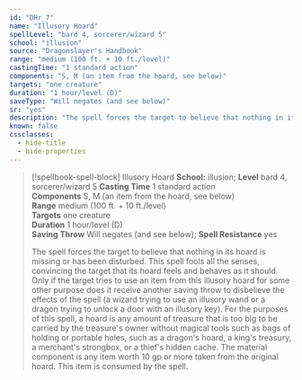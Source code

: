 ```yaml
---
id: "DHr_7"
name: "Illusory Hoard"
spellLevel: "bard 4, sorcerer/wizard 5"
school: "illusion"
source: "Dragonslayer's Handbook"
range: "medium (100 ft. + 10 ft./level)"
castingTime: "1 standard action"
components: "S, M (an item from the hoard, see below)"
targets: "one creature"
duration: "1 hour/level (D)"
saveType: "Will negates (and see below)"
sr: "yes"
description: "The spell forces the target to believe that nothing in its hoard is missing or has been disturbed. This spell fools all the senses, convincing the target that its hoard feels and behaves as it should. Only if the target tries to use an item from this illusory hoard for some other purpose does it receive another saving throw to disbelieve the effects of the spell (a wizard trying to use an illusory wand or a dragon trying to unlock a door with an illusory key). For the purposes of this spell, a hoard is any amount of treasure that is too big to be carried by the treasure's owner without magical tools such as bags of holding or portable holes, such as a dragon's hoard, a king's treasury, a merchant's strongbox, or a thief's hidden cache.  The material component is any item worth 10 gp or more taken from the original hoard. This item is consumed by the spell."
known: false
cssclasses:
  - hide-title
  - hide-properties
---
```


> [!spellbook-spell-block] Illusory Hoard
> **School:** illusion; **Level** bard 4, sorcerer/wizard 5
> **Casting Time** 1 standard action  
> **Components** S, M (an item from the hoard, see below)  
> **Range** medium (100 ft. + 10 ft./level)  
> **Targets** one creature  
> **Duration** 1 hour/level (D)  
> **Saving Throw** Will negates (and see below); **Spell Resistance** yes
> 
> The spell forces the target to believe that nothing in its hoard is missing or has been disturbed. This spell fools all the senses, convincing the target that its hoard feels and behaves as it should. Only if the target tries to use an item from this illusory hoard for some other purpose does it receive another saving throw to disbelieve the effects of the spell (a wizard trying to use an illusory wand or a dragon trying to unlock a door with an illusory key). For the purposes of this spell, a hoard is any amount of treasure that is too big to be carried by the treasure's owner without magical tools such as bags of holding or portable holes, such as a dragon's hoard, a king's treasury, a merchant's strongbox, or a thief's hidden cache.  The material component is any item worth 10 gp or more taken from the original hoard. This item is consumed by the spell.